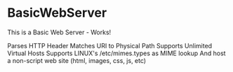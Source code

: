 # BasicWebServer
This is a Basic Web Server - Works!

  Parses HTTP Header
  Matches URI to Physical Path
  Supports Unlimited Virtual Hosts
  Supports LINUX's /etc/mimes.types as MIME lookup
  And host a non-script web site (html, images, css, js, etc)
